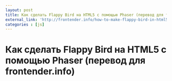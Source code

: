 ```yaml
---
layout: post
title: Как сделать Flappy Bird на HTML5 с помощью Phaser (перевод для frontender.info)
external_link: 'http://frontender.info/how-to-make-flappy-bird-in-html5/'
categories : [js]
---
```


Как сделать Flappy Bird на HTML5 с помощью Phaser (перевод для frontender.info)
============================================================
